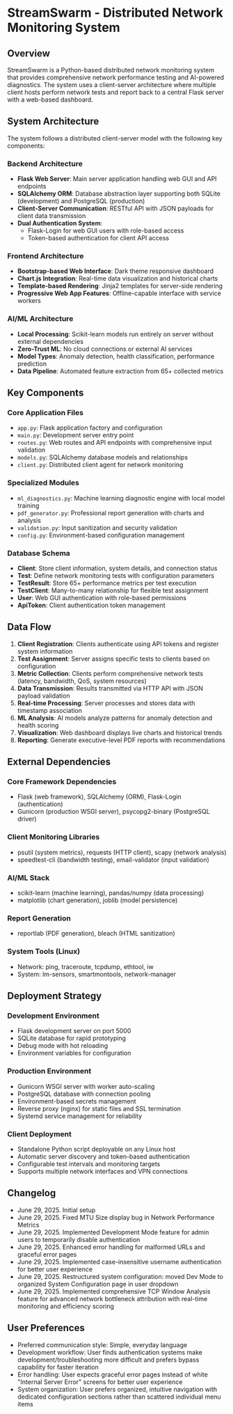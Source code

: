 # StreamSwarm - Distributed Network Monitoring System

## Overview

StreamSwarm is a Python-based distributed network monitoring system that provides comprehensive network performance testing and AI-powered diagnostics. The system uses a client-server architecture where multiple client hosts perform network tests and report back to a central Flask server with a web-based dashboard.

## System Architecture

The system follows a distributed client-server model with the following key components:

### Backend Architecture
- **Flask Web Server**: Main server application handling web GUI and API endpoints
- **SQLAlchemy ORM**: Database abstraction layer supporting both SQLite (development) and PostgreSQL (production)
- **Client-Server Communication**: RESTful API with JSON payloads for client data transmission
- **Dual Authentication System**: 
  - Flask-Login for web GUI users with role-based access
  - Token-based authentication for client API access

### Frontend Architecture
- **Bootstrap-based Web Interface**: Dark theme responsive dashboard
- **Chart.js Integration**: Real-time data visualization and historical charts
- **Template-based Rendering**: Jinja2 templates for server-side rendering
- **Progressive Web App Features**: Offline-capable interface with service workers

### AI/ML Architecture
- **Local Processing**: Scikit-learn models run entirely on server without external dependencies
- **Zero-Trust ML**: No cloud connections or external AI services
- **Model Types**: Anomaly detection, health classification, performance prediction
- **Data Pipeline**: Automated feature extraction from 65+ collected metrics

## Key Components

### Core Application Files
- `app.py`: Flask application factory and configuration
- `main.py`: Development server entry point
- `routes.py`: Web routes and API endpoints with comprehensive input validation
- `models.py`: SQLAlchemy database models and relationships
- `client.py`: Distributed client agent for network monitoring

### Specialized Modules
- `ml_diagnostics.py`: Machine learning diagnostic engine with local model training
- `pdf_generator.py`: Professional report generation with charts and analysis
- `validation.py`: Input sanitization and security validation
- `config.py`: Environment-based configuration management

### Database Schema
- **Client**: Store client information, system details, and connection status
- **Test**: Define network monitoring tests with configuration parameters
- **TestResult**: Store 65+ performance metrics per test execution
- **TestClient**: Many-to-many relationship for flexible test assignment
- **User**: Web GUI authentication with role-based permissions
- **ApiToken**: Client authentication token management

## Data Flow

1. **Client Registration**: Clients authenticate using API tokens and register system information
2. **Test Assignment**: Server assigns specific tests to clients based on configuration
3. **Metric Collection**: Clients perform comprehensive network tests (latency, bandwidth, QoS, system resources)
4. **Data Transmission**: Results transmitted via HTTP API with JSON payload validation
5. **Real-time Processing**: Server processes and stores data with timestamp association
6. **ML Analysis**: AI models analyze patterns for anomaly detection and health scoring
7. **Visualization**: Web dashboard displays live charts and historical trends
8. **Reporting**: Generate executive-level PDF reports with recommendations

## External Dependencies

### Core Framework Dependencies
- Flask (web framework), SQLAlchemy (ORM), Flask-Login (authentication)
- Gunicorn (production WSGI server), psycopg2-binary (PostgreSQL driver)

### Client Monitoring Libraries
- psutil (system metrics), requests (HTTP client), scapy (network analysis)
- speedtest-cli (bandwidth testing), email-validator (input validation)

### AI/ML Stack
- scikit-learn (machine learning), pandas/numpy (data processing)
- matplotlib (chart generation), joblib (model persistence)

### Report Generation
- reportlab (PDF generation), bleach (HTML sanitization)

### System Tools (Linux)
- Network: ping, traceroute, tcpdump, ethtool, iw
- System: lm-sensors, smartmontools, network-manager

## Deployment Strategy

### Development Environment
- Flask development server on port 5000
- SQLite database for rapid prototyping
- Debug mode with hot reloading
- Environment variables for configuration

### Production Environment
- Gunicorn WSGI server with worker auto-scaling
- PostgreSQL database with connection pooling
- Environment-based secrets management
- Reverse proxy (nginx) for static files and SSL termination
- Systemd service management for reliability

### Client Deployment
- Standalone Python script deployable on any Linux host
- Automatic server discovery and token-based authentication
- Configurable test intervals and monitoring targets
- Supports multiple network interfaces and VPN connections

## Changelog

- June 29, 2025. Initial setup
- June 29, 2025. Fixed MTU Size display bug in Network Performance Metrics
- June 29, 2025. Implemented Development Mode feature for admin users to temporarily disable authentication
- June 29, 2025. Enhanced error handling for malformed URLs and graceful error pages
- June 29, 2025. Implemented case-insensitive username authentication for better user experience
- June 29, 2025. Restructured system configuration: moved Dev Mode to organized System Configuration page in user dropdown
- June 29, 2025. Implemented comprehensive TCP Window Analysis feature for advanced network bottleneck attribution with real-time monitoring and efficiency scoring

## User Preferences

- Preferred communication style: Simple, everyday language
- Development workflow: User finds authentication systems make development/troubleshooting more difficult and prefers bypass capability for faster iteration
- Error handling: User expects graceful error pages instead of white "Internal Server Error" screens for better user experience
- System organization: User prefers organized, intuitive navigation with dedicated configuration sections rather than scattered individual menu items
